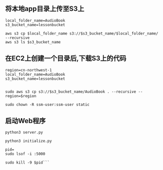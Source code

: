 ## 将本地app目录上传至S3上
```
local_folder_name=AudioBook
s3_bucket_name=lessonbucket
```
```
aws s3 cp $local_folder_name s3://$s3_bucket_name/$local_folder_name/ --recursive
aws s3 ls $s3_bucket_name
```
## 在EC2上创建一个目录后,下载S3上的代码
```
region=cn-northwest-1
local_folder_name=AudioBook
s3_bucket_name=lessonbucket
```
```

sudo aws s3 cp s3://$s3_bucket_name/AudioBook . --recursive --region=$region
```
```
sudo chown -R ssm-user:ssm-user static
```
## 启动Web程序
```
python3 server.py
```
```
python3 initialize.py
```
```
pid=
sudo lsof -i :5000

sudo kill -9 $pid```
